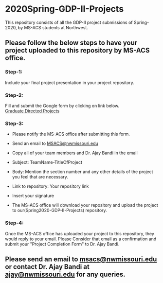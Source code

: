 # 2020Spring-GDP-II-Projects
This repository consists of all the GDP-II project submissions of Spring-2020, by MS-ACS students at Northwest.

## Please follow the below steps to have your project uploaded to this repository by MS-ACS office.  

### Step-1:
Include your final project presentation in your project repository.

### Step-2:
Fill and submit the Google form by clicking on link below.  
[Graduate Directed Projects](https://docs.google.com/forms/d/e/1FAIpQLSdh5fvaYHy0B5aS-x5pzRU_W5cOrrh01vXZE6FBt1A18e-9PA/viewform)

### Step-3:
* Please notify the MS-ACS office after submitting this form.

* Send an email to MSACS@nwmissouri.edu
* Copy all of your team members and Dr. Ajay Bandi in the email
* Subject: TeamName-TitleOfProject
* Body: Mention the section number and any other details of the project you feel that are necessary.
* Link to repository: Your repository link
* Insert your signature


* The MS-ACS office will download your repository and upload the project to our(Spring2020-GDP-II-Projects) repository.

### Step-4:
Once the MS-ACS office has uploaded your project to this repository, they would reply to your email. Please Consider that email as a confirmation and submit your "Project Completion Form" to Dr. Ajay Bandi.

## Please send an email to msacs@nwmissouri.edu or contact Dr. Ajay Bandi at ajay@nwmissouri.edu for any queries.
